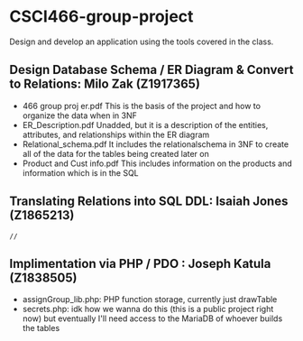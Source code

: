 # CSCI466-group-project
Design and develop an application using the tools covered in the class.

Design Database Schema / ER Diagram & Convert to Relations: Milo Zak (Z1917365)
-
- 466 group proj er.pdf
    This is the basis of the project and how to organize the data when in 3NF
- ER_Description.pdf
    Unadded, but it is a description of the entities, attributes, and relationships within the ER diagram
- Relational_schema.pdf
    It includes the relationalschema in 3NF to create all of the data for the tables being created later on
- Product and Cust info.pdf
    This includes information on the products and information which is in the SQL
    
Translating Relations into SQL DDL: Isaiah Jones (Z1865213)
-
    //

Implimentation via PHP / PDO : Joseph Katula (Z1838505)
-
- assignGroup_lib.php:
    PHP function storage, currently just drawTable
- secrets.php:
    idk how we wanna do this (this is a public project right now) but eventually I'll need access to the MariaDB of whoever builds the tables

